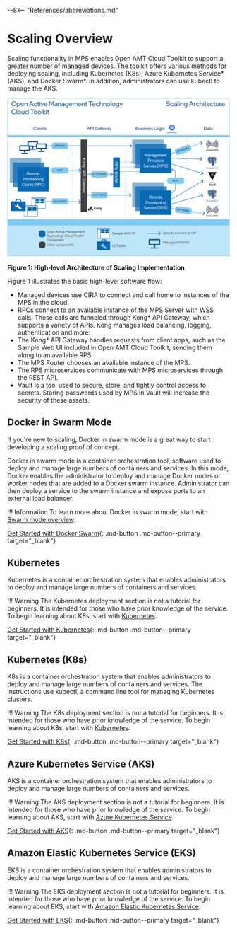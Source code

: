 --8<-- "References/abbreviations.md"

# Scaling Overview
Scaling functionality in MPS enables Open AMT Cloud Toolkit to support a greater number of managed devices. The toolkit offers various methods for deploying scaling, including Kubernetes (K8s), Azure Kubernetes Service* (AKS), and Docker Swarm*. In addition, administrators can use kubectl to manage the AKS. 


![../assets/images/HighLevelArchitectureScaling](../assets/images/HighLevelArchitectureScaling.png)

**Figure 1: High-level Architecture of Scaling Implementation**

Figure 1 illustrates the basic high-level software flow:

* Managed devices use CIRA to connect and call home to instances of the MPS in the cloud. 
* RPCs connect to an available instance of the MPS Server with WSS calls. These calls are funneled through Kong* API Gateway, which supports a variety of APIs. Kong manages load balancing, logging, authentication and more. 
* The Kong* API Gateway handles requests from client apps, such as the Sample Web UI included in Open AMT Cloud Toolkit, sending them along to an available RPS.
* The MPS Router chooses an available instance of the MPS.
* The RPS microservices communicate with MPS microservices through the REST API. 
* Vault is a tool used to secure, store, and tightly control access to secrets. Storing passwords used by MPS in Vault will increase the security of these assets.


## Docker in Swarm Mode
If you're new to scaling, Docker in swarm mode is a great way to start developing a scaling proof of concept. 

Docker in swarm mode is a container orchestration tool, software used to deploy and manage large numbers of containers and services. In this mode, Docker enables the administrator to deploy and manage Docker nodes or worker nodes that are added to a Docker swarm instance. Administrator can then deploy a service to the swarm instance and expose ports to an external load balancer.  

!!! Information
    To learn more about Docker in swarm mode, start with [Swarm mode overview](https://docs.docker.com/engine/swarm/).

[Get Started with Docker Swarm](./Docker%20Swarm/docker-swarm.md){: .md-button .md-button--primary target="_blank"}

## Kubernetes
Kubernetes is a container orchestration system that enables administrators to deploy and manage large numbers of containers and services.

!!! Warning
    The Kubernetes deployment section is not a tutorial for beginners. It is intended for those who have prior knowledge of the service. To begin learning about K8s, start with [Kubernetes](https://kubernetes.io/).

[Get Started with Kubernetes](../Scaling/Kubernetes/kubernetes.md){: .md-button .md-button--primary target="_blank"}

## Kubernetes (K8s)
K8s is a container orchestration system that enables administrators to deploy and manage large numbers of containers and services. The instructions use kubectl, a command line tool for managing Kubernetes clusters.


!!! Warning
    The K8s deployment section is not a tutorial for beginners. It is intended for those who have prior knowledge of the service. To begin learning about K8s, start with [Kubernetes](https://kubernetes.io/).

[Get Started with K8s](../Scaling/Kubernetes/deployingk8s.md){: .md-button .md-button--primary target="_blank"}

## Azure Kubernetes Service (AKS)
AKS is a container orchestration system that enables administrators to deploy and manage large numbers of containers and services. 

!!! Warning
    The AKS deployment section is not a tutorial for beginners. It is intended for those who have prior knowledge of the service. To begin learning about AKS, start with [Azure Kubernetes Service](https://docs.microsoft.com/en-us/azure/aks/).

[Get Started with AKS](../Scaling/Kubernetes/deployingk8s-aks.md){: .md-button .md-button--primary target="_blank"}

## Amazon Elastic Kubernetes Service (EKS)
EKS is a container orchestration system that enables administrators to deploy and manage large numbers of containers and services. 

!!! Warning
    The EKS deployment section is not a tutorial for beginners. It is intended for those who have prior knowledge of the service. To begin learning about EKS, start with [Amazon Elastic Kubernetes Service](https://docs.aws.amazon.com/eks/latest/userguide/getting-started.html).

[Get Started with EKS](../Scaling/Kubernetes/deployingk8s-eks.md){: .md-button .md-button--primary target="_blank"}
